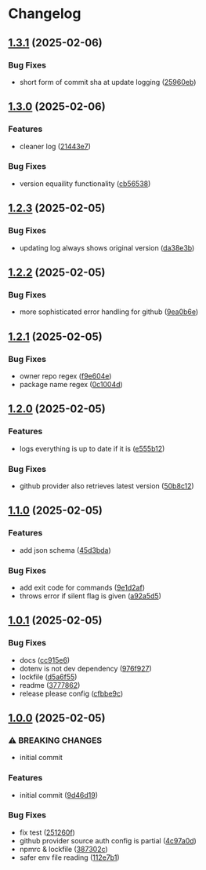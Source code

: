 # Changelog

## [1.3.1](https://github.com/ldm-org/ldm/compare/loose-dependency-manager-v1.3.0...loose-dependency-manager-v1.3.1) (2025-02-06)


### Bug Fixes

* short form of commit sha at update logging ([25960eb](https://github.com/ldm-org/ldm/commit/25960eba000451675fa87994f42327bda1882cc0))

## [1.3.0](https://github.com/ldm-org/ldm/compare/loose-dependency-manager-v1.2.3...loose-dependency-manager-v1.3.0) (2025-02-06)


### Features

* cleaner log ([21443e7](https://github.com/ldm-org/ldm/commit/21443e7c9c96882c8896b964ac7e80831fac343c))


### Bug Fixes

* version equaility functionality ([cb56538](https://github.com/ldm-org/ldm/commit/cb56538de11991b7296a9376199c46d5d549f585))

## [1.2.3](https://github.com/ldm-org/ldm/compare/loose-dependency-manager-v1.2.2...loose-dependency-manager-v1.2.3) (2025-02-05)


### Bug Fixes

* updating log always shows original version ([da38e3b](https://github.com/ldm-org/ldm/commit/da38e3bab25a855782537729c430b88507e0528f))

## [1.2.2](https://github.com/ldm-org/ldm/compare/loose-dependency-manager-v1.2.1...loose-dependency-manager-v1.2.2) (2025-02-05)


### Bug Fixes

* more sophisticated error handling for github ([9ea0b6e](https://github.com/ldm-org/ldm/commit/9ea0b6e88726de160f4005e0fd1205c55e156042))

## [1.2.1](https://github.com/ldm-org/ldm/compare/loose-dependency-manager-v1.2.0...loose-dependency-manager-v1.2.1) (2025-02-05)


### Bug Fixes

* owner repo regex ([f9e604e](https://github.com/ldm-org/ldm/commit/f9e604e9328d06f5295db4239db1f8e144dd772b))
* package name regex ([0c1004d](https://github.com/ldm-org/ldm/commit/0c1004d2a94c7d09229eba39604b1b018344864a))

## [1.2.0](https://github.com/ldm-org/ldm/compare/loose-dependency-manager-v1.1.0...loose-dependency-manager-v1.2.0) (2025-02-05)


### Features

* logs everything is up to date if it is ([e555b12](https://github.com/ldm-org/ldm/commit/e555b12bde697e54a45c2d2d88e048b976eaa6f0))


### Bug Fixes

* github provider also retrieves latest version ([50b8c12](https://github.com/ldm-org/ldm/commit/50b8c12a542ab83c857b650c59a90ff0c4c2bc63))

## [1.1.0](https://github.com/ldm-org/ldm/compare/loose-dependency-manager-v1.0.1...loose-dependency-manager-v1.1.0) (2025-02-05)


### Features

* add json schema ([45d3bda](https://github.com/ldm-org/ldm/commit/45d3bdae0e6ccd6c7b316a777d4b65f43971ebbe))


### Bug Fixes

* add exit code for commands ([9e1d2af](https://github.com/ldm-org/ldm/commit/9e1d2afd167a8ecef06e06949334818666516607))
* throws error if silent flag is given ([a92a5d5](https://github.com/ldm-org/ldm/commit/a92a5d5513219635dd7c940c4055adbd15782599))

## [1.0.1](https://github.com/ldm-org/ldm/compare/loose-dependency-manager-v1.0.0...loose-dependency-manager-v1.0.1) (2025-02-05)


### Bug Fixes

* docs ([cc915e6](https://github.com/ldm-org/ldm/commit/cc915e65baef609922befe3ce6b82f563e52936c))
* dotenv is not dev dependency ([976f927](https://github.com/ldm-org/ldm/commit/976f927198d1f51af50333a195f66754eead0328))
* lockfile ([d5a6f55](https://github.com/ldm-org/ldm/commit/d5a6f558a88e230c2b95aa1ebf387e38927924fa))
* readme ([3777862](https://github.com/ldm-org/ldm/commit/3777862dac93a64556e9d2e9e98692597818de60))
* release please config ([cfbbe9c](https://github.com/ldm-org/ldm/commit/cfbbe9c9db851bfcfa276c6d23f36b73fc953e2d))

## [1.0.0](https://github.com/ldm-org/ldm/compare/loose-dependency-manager-v0.0.1...loose-dependency-manager-v1.0.0) (2025-02-05)


### ⚠ BREAKING CHANGES

* initial commit

### Features

* initial commit ([9d46d19](https://github.com/ldm-org/ldm/commit/9d46d1999d2e1a1ce78f78a151fca55a358fc859))


### Bug Fixes

* fix test ([251260f](https://github.com/ldm-org/ldm/commit/251260f0319019aebfa26e44584be67bb2dc6f2a))
* github provider source auth config is partial ([4c97a0d](https://github.com/ldm-org/ldm/commit/4c97a0d600f45f0c3f51a56ad99c8eae6006a5db))
* npmrc & lockfile ([387302c](https://github.com/ldm-org/ldm/commit/387302c7ea9cbce98421ac0bec16054fc51f277f))
* safer env file reading ([112e7b1](https://github.com/ldm-org/ldm/commit/112e7b156c634b8346224cf827e4319763174723))
